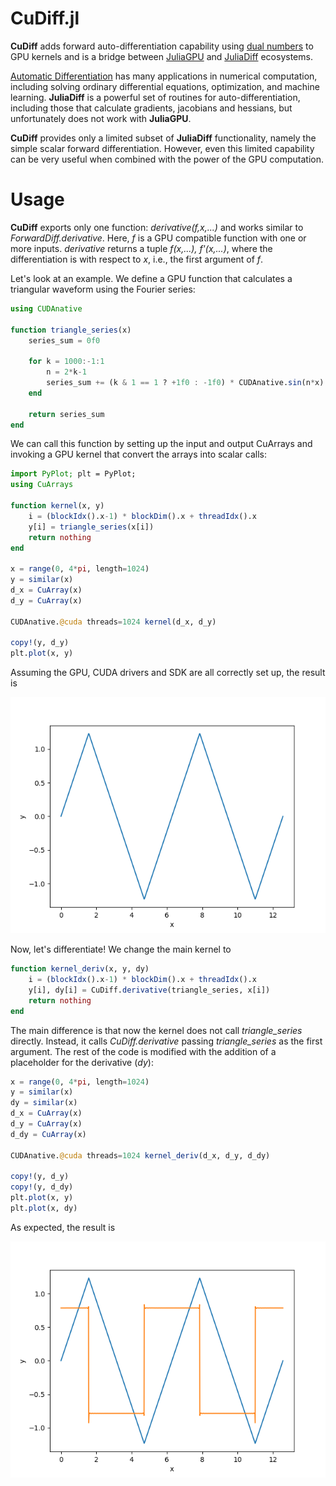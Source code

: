 # CuDiff.jl

**CuDiff** adds forward auto-differentiation capability using [dual numbers](https://en.wikipedia.org/wiki/Dual_number) to GPU kernels and is a bridge between [JuliaGPU](https://github.com/juliagpu) and [JuliaDiff](https://github.com/juliadiff) ecosystems.

[Automatic Differentiation](https://en.wikipedia.org/wiki/Automatic_differentiation) has many applications in numerical computation, including solving ordinary differential equations, optimization, and machine learning. **JuliaDiff** is a powerful set of routines for auto-differentiation, including those that calculate gradients, jacobians and hessians, but unfortunately does not work with **JuliaGPU**.

**CuDiff** provides only a limited subset of **JuliaDiff** functionality, namely the simple scalar forward differentiation. However, even this limited capability can be very useful when combined with the power of the GPU computation.

# Usage

**CuDiff** exports only one function: *derivative(f,x,...)* and works similar to *ForwardDiff.derivative*. Here, *f* is a GPU compatible function with one or more inputs. *derivative* returns a tuple *f(x,...), f'(x,...)*, where the differentiation is with respect to *x*, i.e., the first argument of *f*.  

Let's look at an example. We define a GPU function that calculates a triangular waveform using the Fourier series:

```julia
using CUDAnative

function triangle_series(x)
    series_sum = 0f0

    for k = 1000:-1:1
        n = 2*k-1
        series_sum += (k & 1 == 1 ? +1f0 : -1f0) * CUDAnative.sin(n*x) / (n*n)
    end

    return series_sum
end
```

We can call this function by setting up the input and output CuArrays and invoking a GPU kernel that convert the arrays into scalar calls:

```julia
import PyPlot; plt = PyPlot;
using CuArrays

function kernel(x, y)
    i = (blockIdx().x-1) * blockDim().x + threadIdx().x
    y[i] = triangle_series(x[i])
    return nothing
end

x = range(0, 4*pi, length=1024)
y = similar(x)
d_x = CuArray(x)
d_y = CuArray(x)

CUDAnative.@cuda threads=1024 kernel(d_x, d_y)

copy!(y, d_y)
plt.plot(x, y)
```

Assuming the GPU, CUDA drivers and SDK are all correctly set up, the result is

![](examples/triangle.png)

Now, let's differentiate! We change the main kernel to

```julia
function kernel_deriv(x, y, dy)
    i = (blockIdx().x-1) * blockDim().x + threadIdx().x
    y[i], dy[i] = CuDiff.derivative(triangle_series, x[i])
    return nothing
end
```

The main difference is that now the kernel does not call *triangle_series* directly. Instead, it calls *CuDiff.derivative* passing *triangle_series* as the first argument. The rest of the code is modified with the addition of a placeholder for the derivative (*dy*):

```julia
x = range(0, 4*pi, length=1024)
y = similar(x)
dy = similar(x)
d_x = CuArray(x)
d_y = CuArray(x)
d_dy = CuArray(x)

CUDAnative.@cuda threads=1024 kernel_deriv(d_x, d_y, d_dy)

copy!(y, d_y)
copy!(y, d_dy)
plt.plot(x, y)
plt.plot(x, dy)
```

As expected, the result is

![](examples/deriv.png)

